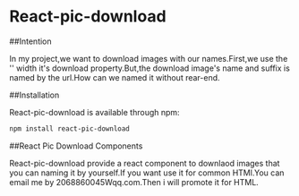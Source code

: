 # React-pic-download

##Intention

In my project,we want to download images with our names.First,we use the '<a></a>' width it's download property.But,the download image's name and suffix is named by the url.How can we named it without rear-end.

##Installation

React-pic-download is available through npm:

```sh
npm install react-pic-download
```

##React Pic Download Components

React-pic-download provide a react component to downlaod images that you can naming it by yourself.If you want use it for common HTMl.You can email me by 2068860045Wqq.com.Then i will promote it for HTML.